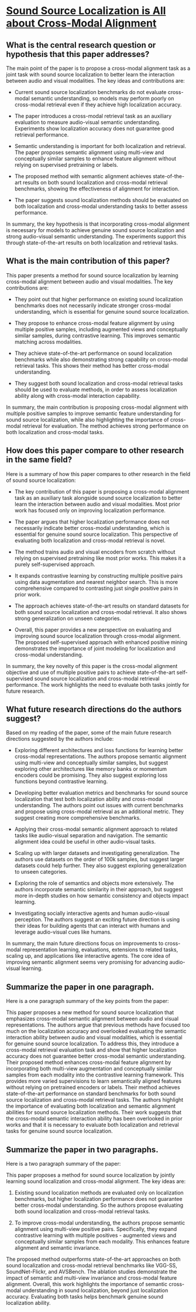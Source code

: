 # [Sound Source Localization is All about Cross-Modal Alignment](https://arxiv.org/abs/2309.10724)

## What is the central research question or hypothesis that this paper addresses?

 The main point of the paper is to propose a cross-modal alignment task as a joint task with sound source localization to better learn the interaction between audio and visual modalities. The key ideas and contributions are:

- Current sound source localization benchmarks do not evaluate cross-modal semantic understanding, so models may perform poorly on cross-modal retrieval even if they achieve high localization accuracy. 

- The paper introduces a cross-modal retrieval task as an auxiliary evaluation to measure audio-visual semantic understanding. Experiments show localization accuracy does not guarantee good retrieval performance.

- Semantic understanding is important for both localization and retrieval. The paper proposes semantic alignment using multi-view and conceptually similar samples to enhance feature alignment without relying on supervised pretraining or labels.

- The proposed method with semantic alignment achieves state-of-the-art results on both sound localization and cross-modal retrieval benchmarks, showing the effectiveness of alignment for interaction.

- The paper suggests sound localization methods should be evaluated on both localization and cross-modal understanding tasks to better assess performance.

In summary, the key hypothesis is that incorporating cross-modal alignment is necessary for models to achieve genuine sound source localization and strong audio-visual semantic understanding. The experiments support this through state-of-the-art results on both localization and retrieval tasks.


## What is the main contribution of this paper?

 This paper presents a method for sound source localization by learning cross-modal alignment between audio and visual modalities. The key contributions are:

- They point out that higher performance on existing sound localization benchmarks does not necessarily indicate stronger cross-modal understanding, which is essential for genuine sound source localization. 

- They propose to enhance cross-modal feature alignment by using multiple positive samples, including augmented views and conceptually similar samples, during contrastive learning. This improves semantic matching across modalities.

- They achieve state-of-the-art performance on sound localization benchmarks while also demonstrating strong capability on cross-modal retrieval tasks. This shows their method has better cross-modal understanding.

- They suggest both sound localization and cross-modal retrieval tasks should be used to evaluate methods, in order to assess localization ability along with cross-modal interaction capability.

In summary, the main contribution is proposing cross-modal alignment with multiple positive samples to improve semantic feature understanding for sound source localization, while also highlighting the importance of cross-modal retrieval for evaluation. The method achieves strong performance on both localization and cross-modal tasks.


## How does this paper compare to other research in the same field?

 Here is a summary of how this paper compares to other research in the field of sound source localization:

- The key contribution of this paper is proposing a cross-modal alignment task as an auxiliary task alongside sound source localization to better learn the interaction between audio and visual modalities. Most prior work has focused only on improving localization performance. 

- The paper argues that higher localization performance does not necessarily indicate better cross-modal understanding, which is essential for genuine sound source localization. This perspective of evaluating both localization and cross-modal retrieval is novel.

- The method trains audio and visual encoders from scratch without relying on supervised pretraining like most prior works. This makes it a purely self-supervised approach.

- It expands contrastive learning by constructing multiple positive pairs using data augmentation and nearest neighbor search. This is more comprehensive compared to contrasting just single positive pairs in prior work.

- The approach achieves state-of-the-art results on standard datasets for both sound source localization and cross-modal retrieval. It also shows strong generalization on unseen categories.

- Overall, this paper provides a new perspective on evaluating and improving sound source localization through cross-modal alignment. The proposed self-supervised approach with enhanced positive mining demonstrates the importance of joint modeling for localization and cross-modal understanding.

In summary, the key novelty of this paper is the cross-modal alignment objective and use of multiple positive pairs to achieve state-of-the-art self-supervised sound source localization and cross-modal retrieval performance. The work highlights the need to evaluate both tasks jointly for future research.


## What future research directions do the authors suggest?

 Based on my reading of the paper, some of the main future research directions suggested by the authors include:

- Exploring different architectures and loss functions for learning better cross-modal representations. The authors propose semantic alignment using multi-view and conceptually similar samples, but suggest exploring other architectures like memory banks or momentum encoders could be promising. They also suggest exploring loss functions beyond contrastive learning.

- Developing better evaluation metrics and benchmarks for sound source localization that test both localization ability and cross-modal understanding. The authors point out issues with current benchmarks and propose using cross-modal retrieval as an additional metric. They suggest creating more comprehensive benchmarks.

- Applying their cross-modal semantic alignment approach to related tasks like audio-visual separation and navigation. The semantic alignment idea could be useful in other audio-visual tasks.

- Scaling up with larger datasets and investigating generalization. The authors use datasets on the order of 100k samples, but suggest larger datasets could help further. They also suggest exploring generalization to unseen categories.

- Exploring the role of semantics and objects more extensively. The authors incorporate semantic similarity in their approach, but suggest more in-depth studies on how semantic consistency and objects impact learning.

- Investigating socially interactive agents and human audio-visual perception. The authors suggest an exciting future direction is using their ideas for building agents that can interact with humans and leverage audio-visual cues like humans.

In summary, the main future directions focus on improvements to cross-modal representation learning, evaluations, extensions to related tasks, scaling up, and applications like interactive agents. The core idea of improving semantic alignment seems very promising for advancing audio-visual learning.


## Summarize the paper in one paragraph.

 Here is a one paragraph summary of the key points from the paper:

This paper proposes a new method for sound source localization that emphasizes cross-modal semantic alignment between audio and visual representations. The authors argue that previous methods have focused too much on the localization accuracy and overlooked evaluating the semantic interaction ability between audio and visual modalities, which is essential for genuine sound source localization. To address this, they introduce a cross-modal retrieval evaluation task and show that higher localization accuracy does not guarantee better cross-modal semantic understanding. Their proposed method enhances cross-modal feature alignment by incorporating both multi-view augmentation and conceptually similar samples from each modality into the contrastive learning framework. This provides more varied supervisions to learn semantically aligned features without relying on pretrained encoders or labels. Their method achieves state-of-the-art performance on standard benchmarks for both sound source localization and cross-modal retrieval tasks. The authors highlight the importance of evaluating both localization and semantic alignment abilities for sound source localization methods. Their work suggests that the cross-modal semantic interaction ability has been overlooked in prior works and that it is necessary to evaluate both localization and retrieval tasks for genuine sound source localization.


## Summarize the paper in two paragraphs.

 Here is a two paragraph summary of the paper:

This paper proposes a method for sound source localization by jointly learning sound localization and cross-modal alignment. The key ideas are:

1) Existing sound localization methods are evaluated only on localization benchmarks, but higher localization performance does not guarantee better cross-modal understanding. So the authors propose evaluating both sound localization and cross-modal retrieval tasks. 

2) To improve cross-modal understanding, the authors propose semantic alignment using multi-view positive pairs. Specifically, they expand contrastive learning with multiple positives - augmented views and conceptually similar samples from each modality. This enhances feature alignment and semantic invariance.

The proposed method outperforms state-of-the-art approaches on both sound localization and cross-modal retrieval benchmarks like VGG-SS, SoundNet-Flickr, and AVSBench. The ablation studies demonstrate the impact of semantic and multi-view invariance and cross-modal feature alignment. Overall, this work highlights the importance of semantic cross-modal understanding in sound localization, beyond just localization accuracy. Evaluating both tasks helps benchmark genuine sound localization ability.
